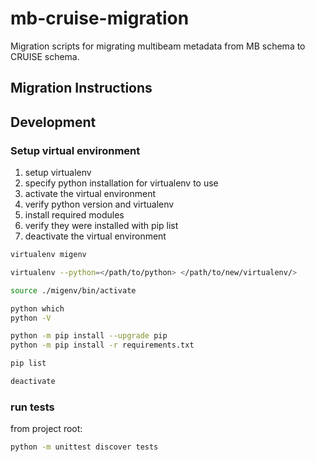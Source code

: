 # mb-cruise-migration

Migration scripts for migrating multibeam metadata from MB schema to CRUISE schema. 

## Migration Instructions


## Development

### Setup virtual environment

1. setup virtualenv
2. specify python installation for virtualenv to use
3. activate the virtual environment
4. verify python version and virtualenv
5. install required modules
6. verify they were installed with pip list
7. deactivate the virtual environment

```bash
virtualenv migenv

virtualenv --python=</path/to/python> </path/to/new/virtualenv/>

source ./migenv/bin/activate

python which
python -V

python -m pip install --upgrade pip
python -m pip install -r requirements.txt

pip list

deactivate
```


### run tests 

from project root:
```bash
python -m unittest discover tests
```


